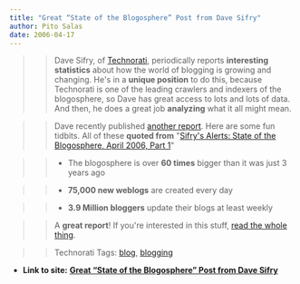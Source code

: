 ```yaml
---
title: "Great “State of the Blogosphere” Post from Dave Sifry"
author: Pito Salas
date: 2006-04-17
---
```



>>

>> Dave Sifry, of [Technorati](<http://www.technorati.com/>), periodically
reports **interesting statistics** about how the world of blogging is growing
and changing. He's in a **unique position** to do this, because Technorati is
one of the leading crawlers and indexers of the blogosphere, so Dave has great
access to lots and lots of data. And then, he does a great job **analyzing**
what it all might mean.

>>

>> Dave recently published [another
report](<http://www.sifry.com/alerts/archives/000432.html>). Here are some fun
tidbits. All of these **quoted from** "[Sifry's Alerts: State of the
Blogosphere, April 2006, Part
1](<http://www.sifry.com/alerts/archives/000432.html>)"

>>

>>   * The blogosphere is over **60 times** bigger than it was just 3 years
ago

>>

>>   * **75,000 new weblogs** are created every day

>>

>>   * **3.9 Million bloggers** update their blogs at least weekly

>>

>>

>>

>> A **great report**! If you're interested in this stuff, [read the whole
thing](<http://www.sifry.com/alerts/archives/000432.html>).

>>

>> Technorati Tags: [blog](<http://www.technorati.com/tag/blog>),
[blogging](<http://www.technorati.com/tag/blogging>)


* **Link to site:** **[Great “State of the Blogosphere” Post from Dave Sifry](None)**
